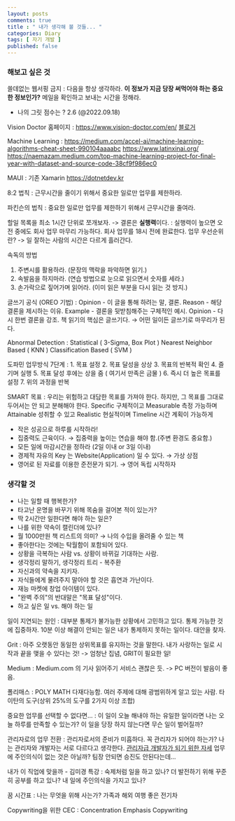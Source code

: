 ```yaml
---
layout: posts
comments: true
title : " 내가 생각해 볼 것들... "
categories: Diary
tags: [ 자기 개발 ]
published: false
---
```


### 해보고 싶은 것

쓸데없는 웹서핑 금지
 : 다음을 항상 생각하라.
   **이 정보가 지금 당장 써먹어야 하는 중요한 정보인가?**
   메일을 확인하고 보내는 시간을 정해라.

- 나의 그릿 점수는 ? 2.6 (@2022.09.18)

Vision Doctor 홈페이지
 : <https://www.vision-doctor.com/en/>
 [블로거](https://blog.naver.com/posionsnake/222148612265)

Machine Learning
 : <https://medium.com/accel-ai/machine-learning-algorithms-cheat-sheet-990104aaaabc>
   <https://www.latinxinai.org/>
   <https://naemazam.medium.com/top-machine-learning-project-for-final-year-with-dataset-and-source-code-38cf9f986ec0>

MAUI
 : 기존 Xamarin
   <https://dotnetdev.kr>

8:2 법칙
 : 근무시간을 줄이기 위해서 중요한 일로만 업무를 제한하라.

파킨슨의 법칙
 : 중요한 일로만 업무를 제한하기 위해서 근무시간을 줄여라.

할일 목록을 최소 1시간 단위로 쪼개보자. -> 결론은 **실행력**이다.
 : 실행력이 높으면 오전 중에도 회사 업무 마무리 가능하다.
   회사 업무를 18시 전에 완료한다.
   업무 우선순위란? -> 일 잘하는 사람의 시간은 다르게 흘러간다.

속독의 방법

1. 주변시를 활용하라. (문장의 맥락을 파악하면 읽기.)
2. 속발음을 하지마라. (연습 방법으로 눈으로 읽으면서 숫자를 세라.)
3. 손가락으로 짚어가며 읽어라. (이미 읽은 부분을 다시 읽는 것 방지.)

글쓰기 공식 (OREO 기법)
 : Opinion - 이 글을 통해 하려는 말, 결론.
   Reason - 해당 결론을 제시하는 이유.
   Example - 결론을 뒷받침해주는 구체적인 예시.
   Opinion - 다시 한번 결론을 강조.
   책 읽기의 핵심은 글쓰기다. → 어떤 일이든 글쓰기로 마무리가 된다.

Abnormal Detection
 : Statistical ( 3-Sigma, Box Plot )
   Nearest Neighbor Based ( KNN )
   Classification Based ( SVM )

도파민 업무방식 7단계
 : 1. 목표 설정
   2. 목표 달성을 상상
   3. 목표의 반복적 확인
   4. 즐기며 실행
   5. 목표 달성 후에는 상을 줌 ( 여기서 만족은 금물 )
   6. 즉시 더 높은 목표를 설정
   7. 위의 과정을 반복

SMART 목표
 : 우리는 위험하고 대담한 목표를 가져야 한다.
   하지만, 그 목표를 그대로 두어서는 안 되고 분해해야 한다.
   Specific 구체적이고
   Measurable 측정 가능하며
   Attainable 성취할 수 있고
   Realistic 현실적이며
   Timeline 시간 계획이 가능하게

- 작은 성공으로 하루를 시작하라!
- 집중력도 근육이다. → 집중력을 높이는 연습을 해야 함.(주변 환경도 중요함.)
- 모든 일에 마감시간을 정하라 (2일 이내 or 3일 이내)
- 경제적 자유의 Key 는 Website(Application) 일 수 있다. → 가상 상점
- 영어로 된 자료를 이용한 준전문가 되기. → 영어 독립 시작하자

### 생각할 것

- 나는 일할 때 행복한가?
- 타고난 운명을 바꾸기 위해 목숨을 걸어본 적이 있는가?
- 딱 2시간만 일한다면 해야 하는 일은?
- 나를 위한 약속이 캘린더에 있나?
- 월 1000만원 책 리스트의 의미? → 나의 수입을 올려줄 수 있는 책
- 좋아한다는 것에는 탁월함이 포함되어 있다.
- 상황을 극복하는 사람 vs. 상황이 바뀌길 기대하는 사람.
- 생각정리 말하기, 생각정리 트리 - 복주환
- 자신과의 약속을 지키자.
- 자식들에게 물려주지 말아야 할 것은 흡연과 가난이다.
- 재능 마켓에 창업 아이템이 있다.
- "완벽 주의"의 반대말은 "목표 달성"이다.
- 하고 싶은 일 vs. 해야 하는 일

일이 지연되는 원인
 : 대부분 통제가 불가능한 상황에서 고민하고 있다.
   통제 가능한 것에 집중하자.
   10분 이상 해결이 안되는 일은 내가 통제하지 못하는 일이다. 대안을 찾자.

Grit
 : 아주 오랫동안 동일한 상위목표를 유지하는 것을 말한다.
   내가 사랑하는 일로 시작과 끝을 맺을 수 있다는 것! -> 엄청난 집념, GRIT이 필요한 일!

Medium
 : Medium.com 의 기사 읽어주기 서비스 괜찮은 듯. -> PC 버전이 발음이 좋음.

폴리매스
 : POLY MATH
 다재다능함. 여러 주제에 대해 광범위하게 알고 있는 사람.
 타이탄의 도구(상위 25%의 도구를 2가지 이상 조합)

중요한 업무를 선택할 수 없다면...
 : 이 일이 오늘 해내야 하는 유일한 일이라면 나는 오늘 하루를 만족할 수 있는가?
   이 일을 당장 하지 않는다면 무슨 일이 벌어질까?

관리자로의 업무 전환
 : 관리자로서의 준비가 미흡하다. 꼭 관리자가 되어야 하는가?  나는 관리자와 개발자는 서로 다르다고 생각한다.
   [관리자급 개발자가 되기 위한 자세](https://brunch.co.kr/@yper/2)
   업무에 주인의식이 없는 것은 아닐까?
   팀장 안되면 승진도 안된다는데...

내가 이 직업에 맞을까 - 김미경 특강
 : 숙제처럼 일을 하고 있나?
   더 발전하기 위해 꾸준히 공부를 하고 있나?
   내 일에 주인의식을 가지고 있나?

꿈 시간표
 : 나는 무엇을 위해 사는가?
   가족과 해외 여행
   좋은 전기차

Copywriting을 위한 CEC
 : Concentration
   Emphasis
   Copywriting

